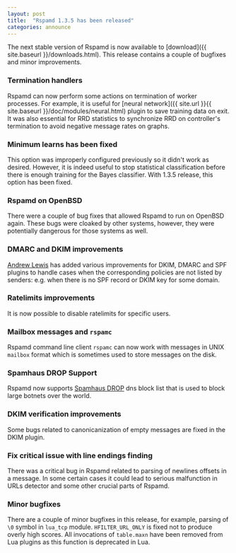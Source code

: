 ```yaml
---
layout: post
title:  "Rspamd 1.3.5 has been released"
categories: announce
---
```


The next stable version of Rspamd is now available to [download]({{ site.baseurl }}/downloads.html). This release contains a couple of bugfixes and minor improvements.

### Termination handlers

Rspamd can now perform some actions on termination of worker processes. For example, it is useful for [neural network]({{ site.url }}{{ site.baseurl }}/doc/modules/neural.html) plugin to save training data on exit. It was also essential for RRD statistics to synchronize RRD on controller's termination to avoid negative message rates on graphs.


### Minimum learns has been fixed

This option was improperly configured previously so it didn't work as desired. However, it is indeed useful to stop statistical classification before there is enough training for the Bayes classifier. With 1.3.5 release, this option has been fixed. 


### Rspamd on OpenBSD

There were a couple of bug fixes that allowed Rspamd to run on OpenBSD again. These bugs were cloaked by other systems, however, they were potentially dangerous for those systems as well.


### DMARC and DKIM improvements

[Andrew Lewis](https://github.com/fatalbanana) has added various improvements for DKIM, DMARC and SPF plugins to handle cases when the corresponding policies are not listed by senders: e.g. when there is no SPF record or DKIM key for some domain.


### Ratelimits improvements

It is now possible to disable ratelimits for specific users.


### Mailbox messages and `rspamc`

Rspamd command line client `rspamc` can now work with messages in UNIX `mailbox` format which is sometimes used to store messages on the disk.


### Spamhaus DROP Support

Rspamd now supports [Spamhaus DROP](https://www.spamhaus.org/drop/) dns block list that is used to block large botnets over the world.


### DKIM verification improvements

Some bugs related to canonicanization of empty messages are fixed in the DKIM plugin.


### Fix critical issue with line endings finding

There was a critical bug in Rspamd related to parsing of newlines offsets in a message. In some certain cases it could lead to serious malfunction in URLs detector and some other crucial parts of Rspamd.


### Minor bugfixes

There are a couple of minor bugfixes in this release, for example, parsing of `\0` symbol in `lua_tcp` module. `HFILTER_URL_ONLY` is fixed not to produce overly high scores. All invocations of `table.maxn` have been removed from Lua plugins as this function is deprecated in Lua.
